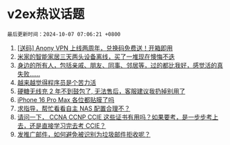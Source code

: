 # v2ex热议话题

`最后更新时间：2024-10-07 07:06:21 +0800`

1. [[送码] Anony VPN 上线两周年，兑换码免费送！开箱即用](https://www.v2ex.com/t/1077864)
1. [米家的智能家居三天两头设备离线，买了一堆现在懊悔不迭](https://www.v2ex.com/t/1077839)
1. [身边的所有人，包括亲戚、朋友、同事、邻居等，过的都比我好，感觉活的真失败……](https://www.v2ex.com/t/1077868)
1. [越来越觉得程序员是个苦力活](https://www.v2ex.com/t/1077840)
1. [硬糖无线充 2 年不到鼓包了, 无法售后，客服建议我扔掉别用了](https://www.v2ex.com/t/1077853)
1. [iPhone 16 Pro Max 各位都贴膜了吗](https://www.v2ex.com/t/1077885)
1. [求指导，帮忙看看自主 NAS 配置合理不？](https://www.v2ex.com/t/1077905)
1. [请问一下， CCNA CCNP CCIE 这些证书有用吗？如果要考，是一步步考上去，还是直接学习完去考 CCIE？](https://www.v2ex.com/t/1077860)
1. [发推广邮件，如何避免被识别为垃圾邮件拒收呢？](https://www.v2ex.com/t/1077833)

